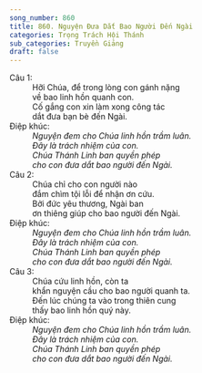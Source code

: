```yaml
---
song_number: 860
title: 860. Nguyện Đưa Dắt Bao Người Đến Ngài
categories: Trọng Trách Hội Thánh
sub_categories: Truyền Giảng
draft: false
---
```

<dl><dt>Câu 1:</dt><dd data-verse="1">Hỡi Chúa, để trong lòng con gánh nặng <br/>về bao linh hồn quanh con. <br/>Cố gắng con xin làm xong công tác <br/>dắt đưa bạn bè đến Ngài. </dd><dt>Điệp khúc:</dt><dd data-chorus="1"><em>Nguyện đem cho Chúa linh hồn trầm luân. <br/>Đây là trách nhiệm của con. <br/>Chúa Thánh Linh ban quyền phép <br/>cho con đưa dắt bao người đến Ngài. </em></dd><dt>Câu 2:</dt><dd data-verse="2">Chúa chỉ cho con người nào <br/>đắm chìm tội lỗi để nhận ơn cứu. <br/>Bởi đức yêu thương, Ngài ban <br/>ơn thiêng giúp cho bao người đến Ngài. </dd><dt>Điệp khúc:</dt><dd data-chorus="1"><em>Nguyện đem cho Chúa linh hồn trầm luân. <br/>Đây là trách nhiệm của con. <br/>Chúa Thánh Linh ban quyền phép <br/>cho con đưa dắt bao người đến Ngài. </em></dd><dt>Câu 3:</dt><dd data-verse="3">Chúa cứu linh hồn, còn ta <br/>khẩn nguyện cầu cho bao người quanh ta. <br/>Đến lúc chúng ta vào trong thiên cung <br/>thấy bao linh hồn quý này. </dd><dt>Điệp khúc:</dt><dd data-chorus="1"><em>Nguyện đem cho Chúa linh hồn trầm luân. <br/>Đây là trách nhiệm của con. <br/>Chúa Thánh Linh ban quyền phép <br/>cho con đưa dắt bao người đến Ngài. </em></dd></dl>